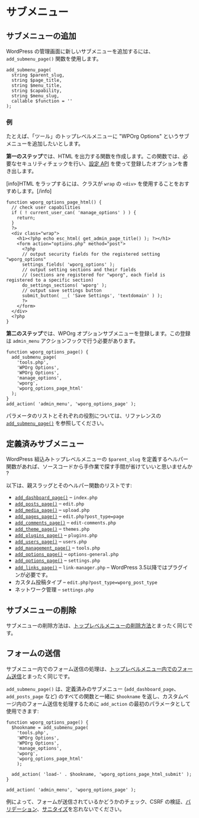 <!-- 
# Sub-Menus
 -->
# サブメニュー

<!-- 
## Add a Sub-Menu
 -->
## サブメニューの追加

<!-- 
To add a new Sub-menu to WordPress Administration, use the `add_submenu_page()` function.
 -->
WordPress の管理画面に新しいサブメニューを追加するには、`add_submenu_page()` 関数を使用します。

```
add_submenu_page(
  string $parent_slug,
  string $page_title,
  string $menu_title,
  string $capability,
  string $menu_slug,
  callable $function = ''
);
```
<!-- 
### Example
 -->
### 例

<!-- 
Lets say we want to add a Sub-menu "WPOrg Options" to the "Tools" Top-level menu.
 -->
たとえば、「ツール」のトップレベルメニューに "WPOrg Options" というサブメニューを追加したいとします。

<!-- 
**The first step** will be creating a function which will output the HTML. In this function we will perform the necessary security checks and render the options we’ve registered using the [Settings API](https://developer.wordpress.org/plugins/settings/).
 -->
**第一のステップ**では、HTML を出力する関数を作成します。この関数では、必要なセキュリティチェックを行い、[設定 API](https://developer.wordpress.org/plugins/settings/) を使って登録したオプションを書き出します。

<!-- 
[info]We recommend wrapping your HTML using a `<div>` with a class of `wrap`.[/info]
 -->
[info]HTML をラップするには、クラスが `wrap` の `<div>` を使用することをおすすめします。[/info]

```
function wporg_options_page_html() {
  // check user capabilities
  if ( ! current_user_can( 'manage_options' ) ) {
    return;
  }
  ?>
  <div class="wrap">
    <h1><?php echo esc_html( get_admin_page_title() ); ?></h1>
    <form action="options.php" method="post">
      <?php
      // output security fields for the registered setting "wporg_options"
      settings_fields( 'wporg_options' );
      // output setting sections and their fields
      // (sections are registered for "wporg", each field is registered to a specific section)
      do_settings_sections( 'wporg' );
      // output save settings button
      submit_button( __( 'Save Settings', 'textdomain' ) );
      ?>
    </form>
  </div>
  <?php
}
```

<!-- 
**The second step** will be registering our WPOrg Options Sub-menu. The registration needs to occur during the `admin_menu` action hook.
 -->
**第二のステップ**では、WPOrg オプションサブメニューを登録します。この登録は `admin_menu` アクションフックで行う必要があります。

```
function wporg_options_page() {
  add_submenu_page(
    'tools.php',
    'WPOrg Options',
    'WPOrg Options',
    'manage_options',
    'wporg',
    'wporg_options_page_html'
  );
}
add_action( 'admin_menu', 'wporg_options_page' );
```

<!-- 
For a list of parameters and what each do please see the [`add_submenu_page()`](https://developer.wordpress.org/reference/functions/add_submenu_page/) in the reference.
 -->
パラメータのリストとそれぞれの役割については、リファレンスの [`add_submenu_page()`](https://developer.wordpress.org/reference/functions/add_submenu_page/) を参照してください。

<!-- 
## Predefined Sub-Menus
 -->
## 定義済みサブメニュー

<!-- 
Wouldn’t it be nice if we had helper functions that define the `$parent_slug` for WordPress built-in Top-level menus and save us from manually searching it through the source code?
 -->
WordPress 組込みトップレベルメニューの `$parent_slug` を定義するヘルパー関数があれば、ソースコードから手作業で探す手間が省けていいと思いませんか ?

<!-- 
Below is a list of parent slugs and their helper functions:
 -->
以下は、親スラッグとそのヘルパー関数のリストです:

<!-- 
- [`add_dashboard_page()`](https://developer.wordpress.org/reference/functions/add_dashboard_page/) – `index.php`
- [`add_posts_page()`](https://developer.wordpress.org/reference/functions/add_posts_page/) – `edit.php`
- [`add_media_page()`](https://developer.wordpress.org/reference/functions/add_media_page/) – `upload.php`
- [`add_pages_page()`](https://developer.wordpress.org/reference/functions/add_pages_page/) – `edit.php?post_type=page`
- [`add_comments_page()`](https://developer.wordpress.org/reference/functions/add_comments_page/) – `edit-comments.php`
- [`add_theme_page()`](https://developer.wordpress.org/reference/functions/add_theme_page/) – `themes.php`
- [`add_plugins_page()`](https://developer.wordpress.org/reference/functions/add_plugins_page/) – `plugins.php`
- [`add_users_page()`](hhttps://developer.wordpress.org/reference/functions/add_users_page/) – `users.php`
- [`add_management_page()`](https://developer.wordpress.org/reference/functions/add_management_page/) – `tools.php`
- [`add_options_page()`](https://developer.wordpress.org/reference/functions/add_options_page/) – `options-general.php`
- [`add_options_page()`](https://developer.wordpress.org/reference/functions/add_options_page/) – `settings.php`
- [`add_links_page()`](https://developer.wordpress.org/reference/functions/add_links_page/) – `link-manager.php` – requires a plugin since WP 3.5+
- Custom Post Type – `edit.php?post_type=wporg_post_type`
- Network Admin – `settings.php`
 -->
- [`add_dashboard_page()`](https://developer.wordpress.org/reference/functions/add_dashboard_page/) – `index.php`
- [`add_posts_page()`](https://developer.wordpress.org/reference/functions/add_posts_page/) – `edit.php`
- [`add_media_page()`](https://developer.wordpress.org/reference/functions/add_media_page/) – `upload.php`
- [`add_pages_page()`](https://developer.wordpress.org/reference/functions/add_pages_page/) – `edit.php?post_type=page`
- [`add_comments_page()`](https://developer.wordpress.org/reference/functions/add_comments_page/) – `edit-comments.php`
- [`add_theme_page()`](https://developer.wordpress.org/reference/functions/add_theme_page/) – `themes.php`
- [`add_plugins_page()`](https://developer.wordpress.org/reference/functions/add_plugins_page/) – `plugins.php`
- [`add_users_page()`](https://developer.wordpress.org/reference/functions/add_users_page/) – `users.php`
- [`add_management_page()`](https://developer.wordpress.org/reference/functions/add_management_page/) – `tools.php`
- [`add_options_page()`](https://developer.wordpress.org/reference/functions/add_options_page/) – `options-general.php`
- [`add_options_page()`](https://developer.wordpress.org/reference/functions/add_options_page/) – `settings.php`
- [`add_links_page()`](https://developer.wordpress.org/reference/functions/add_links_page/) – `link-manager.php` – WordPress 3.5以降ではプラグインが必要です。
- カスタム投稿タイプ – `edit.php?post_type=wporg_post_type`
- ネットワーク管理 – `settings.php`

<!-- 
## Remove a Sub-Menu
 -->
## サブメニューの削除

<!-- 
The process of removing Sub-menus is exactly the same as [removing Top-level menus](https://developer.wordpress.org/plugins/administration-menus/top-level-menus/#remove-a-top-level-menu).
 -->
サブメニューの削除方法は、[トップレベルメニューの削除方法](https://developer.wordpress.org/plugins/administration-menus/top-level-menus/#remove-a-top-level-menu)とまったく同じです。

<!-- 
## Submitting forms
 -->
## フォームの送信

<!-- 
The process of handling form submissions within Sub-menus is exactly the same as [Submitting forms within Top-Level Menus](https://developer.wordpress.org/plugins/administration-menus/top-level-menus/#submitting-forms).
 -->
サブメニュー内でのフォーム送信の処理は、[トップレベルメニュー内でのフォーム送信](https://developer.wordpress.org/plugins/administration-menus/top-level-menus/#submitting-forms)とまったく同じです。

<!-- 
`add_submenu_page()` along with all functions for pre-defined sub-menus (`add_dashboard_page`, `add_posts_page`, etc.) will return a `$hookname`, which you can use as the first parameter of `add_action` in order to handle the submission of forms within custom pages:
 -->
`add_submenu_page()` は、定義済みのサブメニュー (`add_dashboard_page`、`add_posts_page` など) のすべての関数と一緒に `$hookname` を返し、カスタムページ内のフォーム送信を処理するために `add_action` の最初のパラメータとして使用できます:

```
function wporg_options_page() {
  $hookname = add_submenu_page(
    'tools.php',
    'WPOrg Options',
    'WPOrg Options',
    'manage_options',
    'wporg',
    'wporg_options_page_html'
    );

  add_action( 'load-' . $hookname, 'wporg_options_page_html_submit' );
}

add_action( 'admin_menu', 'wporg_options_page' );
```

<!-- 
As always, do not forget to check whether the form is being submitted, do CSRF verification, [validation](https://developer.wordpress.org/apis/security/data-validation/), and [sanitization](https://developer.wordpress.org/apis/security/sanitizing/).
 -->
例によって、フォームが送信されているかどうかのチェック、CSRF の検証、[バリデーション](https://developer.wordpress.org/apis/security/data-validation/)、[サニタイズ](https://developer.wordpress.org/apis/security/sanitizing/)を忘れないでください。
